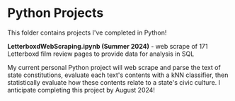 # Python Projects

This folder contains projects I've completed in Python!

**LetterboxdWebScraping.ipynb (Summer 2024)** - web scrape of 171 Letterboxd film review pages to provide data for analysis in SQL

My current personal Python project will web scrape and parse the text of state constitutions, evaluate each text's contents with a kNN classifier, then statistically evaluate how these contents relate to a state's civic culture. I anticipate completing this project by August 2024!
